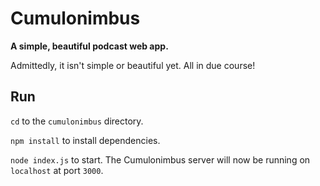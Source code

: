 # Cumulonimbus

**A simple, beautiful podcast web app.**

Admittedly, it isn't simple or beautiful yet. All in due course!

## Run

`cd` to the `cumulonimbus` directory.

`npm install` to install dependencies.

`node index.js` to start. The Cumulonimbus server will now be running on `localhost` at port `3000`.
